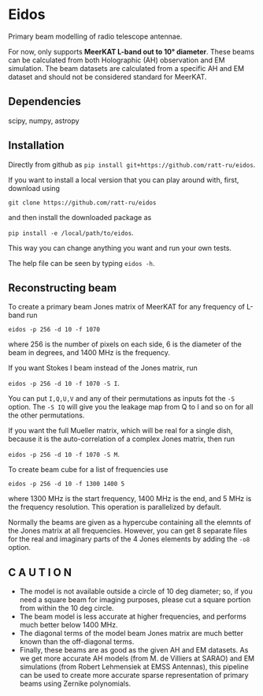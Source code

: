 # Eidos
Primary beam modelling of radio telescope antennae.

For now, only supports **MeerKAT L-band out to 10° diameter**. These beams can be calculated from both Holographic (AH) observation and EM simulation. The beam datasets are calculated from a specific AH and EM dataset and should not be considered standard for MeerKAT.

## Dependencies
scipy, numpy, astropy

## Installation
Directly from github as `pip install git+https://github.com/ratt-ru/eidos`.

If you want to install a local version that you can play around with, first, download using 

`git clone https://github.com/ratt-ru/eidos`  

and then install the downloaded package as 

`pip install -e /local/path/to/eidos`. 

This way you can change anything you want and run your own tests.

The help file can be seen by typing `eidos -h`.

## Reconstructing beam
To create a primary beam Jones matrix of MeerKAT for any frequency of L-band run

`eidos -p 256 -d 10 -f 1070` 

where 256 is the number of pixels on each side, 6 is the diameter of the beam in degrees, and 1400 MHz is the frequency. 

If you want Stokes I beam instead of the Jones matrix, run 

`eidos -p 256 -d 10 -f 1070 -S I`.

You can put `I,Q,U,V` and any of their permutations as inputs fot the `-S` option. The `-S IQ` will give you the leakage map from Q to I and so on for all the other permutations.

If you want the full Mueller matrix, which will be real for a single dish, because it is the auto-correlation of a complex Jones matrix, then run 

`eidos -p 256 -d 10 -f 1070 -S M`.

To create beam cube for a list of frequencies use 

`eidos -p 256 -d 10 -f 1300 1400 5` 

where 1300 MHz is the start frequency, 1400 MHz is the end, and 5 MHz is the frequency resolution. This operation is parallelized by default.

Normally the beams are given as a hypercube containing all the elemnts of the Jones matrix at all frequencies. However, you can get 8 separate files for the real and imaginary parts of the 4 Jones elements by adding the `-o8` option.

## C A U T I O N

* The model is not available outside a circle of 10 deg diameter; so, if you need a square beam for imaging purposes, please cut a square portion from within the 10 deg circle.
* The beam model is less accurate at higher frequencies, and performs much better below 1400 MHz.
* The diagonal terms of the model beam Jones matrix are much better known than the off-diagonal terms.
* Finally, these beams are as good as the given AH and EM datasets. As we get more accurate AH models (from M. de Villiers at SARAO) and EM simulations (from Robert Lehmensiek at EMSS Antennas), this pipeline can be used to create more accurate sparse representation of primary beams using Zernike polynomials.
